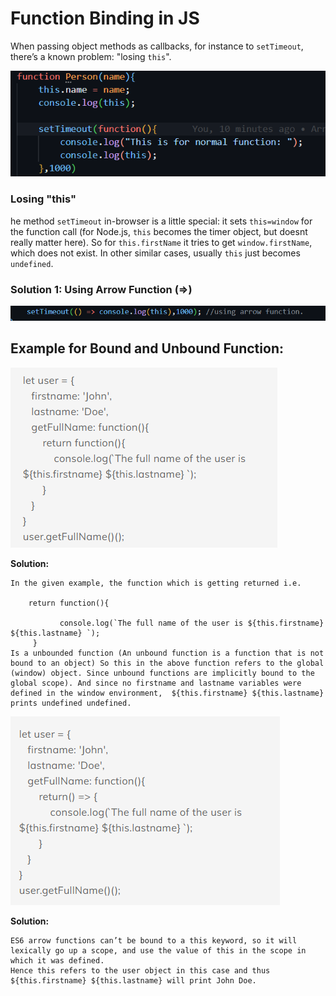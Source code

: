 # Function Binding in JS

When passing object methods as callbacks, for instance to `setTimeout`, there’s a known problem: "losing `this`".

![1687545491414](image/Function_Binding/1687545491414.png)

### Losing "this"

he method `setTimeout` in-browser is a little special: it sets `this=window` for the function call (for Node.js, `this` becomes the timer object, but doesnt really matter here). So for `this.firstName` it tries to get `window.firstName`, which does not exist. In other similar cases, usually `this` just becomes `undefined`.


### Solution 1: Using Arrow Function (=>)

![1687545605962](image/Function_Binding/1687545605962.png)


## Example for Bound and Unbound Function: 

![1687545816478](image/Function_Binding/1687545816478.png)

**Solution:** 

```
In the given example, the function which is getting returned i.e.
  
    return function(){

           console.log(`The full name of the user is ${this.firstname} ${this.lastname} `);
     }
Is a unbounded function (An unbound function is a function that is not bound to an object) So this in the above function refers to the global (window) object. Since unbound functions are implicitly bound to the global scope). And since no firstname and lastname variables were defined in the window environment,  ${this.firstname} ${this.lastname}  prints undefined undefined.
```


![1687545866779](image/Function_Binding/1687545866779.png)

**Solution:** 

```
ES6 arrow functions can’t be bound to a this keyword, so it will lexically go up a scope, and use the value of this in the scope in which it was defined.
Hence this refers to the user object in this case and thus ${this.firstname} ${this.lastname} will print John Doe.
```
